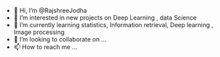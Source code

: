 - 👋 Hi, I’m @RajshreeJodha
- 👀 I’m interested in new projects on Deep Learning , data Science
- 🌱 I’m currently learning statistics, Information retrieval, Deep learning , Image processing
- 💞️ I’m looking to collaborate on ...
- 📫 How to reach me ...

<!---
RajshreeJodha/RajshreeJodha is a ✨ special ✨ repository because its `README.md` (this file) appears on your GitHub profile.
You can click the Preview link to take a look at your changes.
--->

